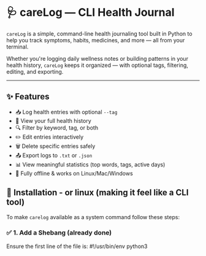 # 🩺 careLog — CLI Health Journal

`careLog` is a simple, command-line health journaling tool built in Python to help you track symptoms, habits, medicines, and more — all from your terminal.

Whether you're logging daily wellness notes or building patterns in your health history, `careLog` keeps it organized — with optional tags, filtering, editing, and exporting.

---

## ✨ Features

- 📥 Log health entries with optional `--tag`
- 📖 View your full health history
- 🔍 Filter by keyword, tag, or both
- ✏️ Edit entries interactively
- 🗑️ Delete specific entries safely
- 📤 Export logs to `.txt` or `.json`
- 📊 View meaningful statistics (top words, tags, active days)
- 🧠 Fully offline & works on Linux/Mac/Windows


## 🧰 Installation - or linux (making it feel like a CLI tool)

To make `carelog` available as a system command follow these steps:

### ✅ 1. Add a Shebang (already done)

Ensure the first line of the file is:
#!/usr/bin/env python3

